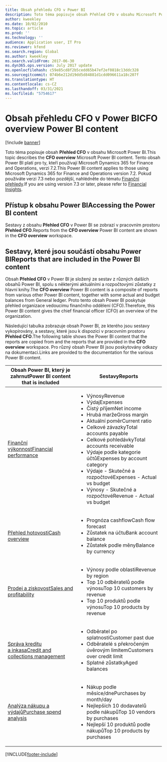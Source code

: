 ```yaml
---
title: Obsah přehledu CFO v Power BI
description: Toto téma popisuje obsah Přehled CFO v obsahu Microsoft Power BI.
author: kweekley
ms.date: 10/02/2010
ms.topic: article
ms.prod: ''
ms.technology: ''
audience: Application user, IT Pro
ms.reviewer: kfend
ms.search.region: Global
ms.author: kweekley
ms.search.validFrom: 2017-06-30
ms.dyn365.ops.version: July 2017 update
ms.openlocfilehash: c59e85cd8f2b5cedd65b47ef2ef0818c13ddc328
ms.sourcegitcommit: 074b6e212d19dd5d84881d1cdd096611a18c207f
ms.translationtype: HT
ms.contentlocale: cs-CZ
ms.lasthandoff: 03/31/2021
ms.locfileid: "5754617"
---
```

# <a name="cfo-overview-power-bi-content"></a><span data-ttu-id="7f7a8-103">Obsah přehledu CFO v Power BI</span><span class="sxs-lookup"><span data-stu-id="7f7a8-103">CFO overview Power BI content</span></span>

[!include [banner](../includes/banner.md)] 

<span data-ttu-id="7f7a8-104">Toto téma popisuje obsah **Přehled CFO** v obsahu Microsoft Power BI.</span><span class="sxs-lookup"><span data-stu-id="7f7a8-104">This topic describes the **CFO overview** Microsoft Power BI content.</span></span> <span data-ttu-id="7f7a8-105">Tento obsah Power BI platí pro ty, kteří používají Microsoft Dynamics 365 for Finance and Operations, verzi 7.2.</span><span class="sxs-lookup"><span data-stu-id="7f7a8-105">This Power BI content applies to those using Microsoft Dynamics 365 for Finance and Operations version 7.2.</span></span> <span data-ttu-id="7f7a8-106">Pokud používáte verzi 7.3 nebo pozdější, nahlédněte do tématu [Finanční přehledy](financial-insights.md).</span><span class="sxs-lookup"><span data-stu-id="7f7a8-106">If you are using version 7.3 or later, please refer to [Financial Insights](financial-insights.md).</span></span>

## <a name="accessing-the-power-bi-content"></a><span data-ttu-id="7f7a8-107">Přístup k obsahu Power BI</span><span class="sxs-lookup"><span data-stu-id="7f7a8-107">Accessing the Power BI content</span></span>

<span data-ttu-id="7f7a8-108">Sestavy z obsahu **Přehled CFO** v Power BI se zobrazí v pracovním prostoru **Přehled CFO**.</span><span class="sxs-lookup"><span data-stu-id="7f7a8-108">Reports from the **CFO overview** Power BI content are shown in the **CFO overview** workspace.</span></span>

## <a name="reports-that-are-included-in-the-power-bi-content"></a><span data-ttu-id="7f7a8-109">Sestavy, které jsou součástí obsahu Power BI</span><span class="sxs-lookup"><span data-stu-id="7f7a8-109">Reports that are included in the Power BI content</span></span>
<span data-ttu-id="7f7a8-110">Obsah **Přehled CFO** v Power BI je složený ze sestav z různých dalších obsahů Power BI, spolu s některými aktuálními a rozpočtovými zůstatky z hlavní knihy.</span><span class="sxs-lookup"><span data-stu-id="7f7a8-110">The **CFO overview** Power BI content is a composite of reports from various other Power BI content, together with some actual and budget balances from General ledger.</span></span> <span data-ttu-id="7f7a8-111">Proto tento obsah Power BI poskytuje přehled organizace vedoucímu finančního oddělení (CFO).</span><span class="sxs-lookup"><span data-stu-id="7f7a8-111">Therefore, this Power BI content gives the chief financial officer (CFO) an overview of the organization.</span></span>

<span data-ttu-id="7f7a8-112">Následující tabulka zobrazuje obsah Power BI, ze kterého jsou sestavy vykopírovány, a sestavy, které jsou k dispozici v pracovním prostoru **Přehled CFO**.</span><span class="sxs-lookup"><span data-stu-id="7f7a8-112">The following table shows the Power BI content that the reports are copied from and the reports that are provided in the **CFO overview** workspace.</span></span> <span data-ttu-id="7f7a8-113">Pro různý obsah Power BI jsou poskytovány odkazy na dokumentaci.</span><span class="sxs-lookup"><span data-stu-id="7f7a8-113">Links are provided to the documentation for the various Power BI content.</span></span>

| <span data-ttu-id="7f7a8-114">Obsah Power BI, který je zahrnut</span><span class="sxs-lookup"><span data-stu-id="7f7a8-114">Power BI content that is included</span></span> | <span data-ttu-id="7f7a8-115">Sestavy</span><span class="sxs-lookup"><span data-stu-id="7f7a8-115">Reports</span></span> |
|-----------------------------------|---------|
| [<span data-ttu-id="7f7a8-116">Finanční výkonnost</span><span class="sxs-lookup"><span data-stu-id="7f7a8-116">Financial performance</span></span>](financial-performance-power-bi-content-pack.md) | <ul><li><span data-ttu-id="7f7a8-117">Výnosy</span><span class="sxs-lookup"><span data-stu-id="7f7a8-117">Revenue</span></span></li><li><span data-ttu-id="7f7a8-118">Výdaj</span><span class="sxs-lookup"><span data-stu-id="7f7a8-118">Expenses</span></span></li><li><span data-ttu-id="7f7a8-119">Čistý příjem</span><span class="sxs-lookup"><span data-stu-id="7f7a8-119">Net income</span></span></li><li><span data-ttu-id="7f7a8-120">Hrubá marže</span><span class="sxs-lookup"><span data-stu-id="7f7a8-120">Gross margin</span></span></li><li><span data-ttu-id="7f7a8-121">Aktuální poměr</span><span class="sxs-lookup"><span data-stu-id="7f7a8-121">Current ratio</span></span></li><li><span data-ttu-id="7f7a8-122">Celkové závazky</span><span class="sxs-lookup"><span data-stu-id="7f7a8-122">Total accounts payable</span></span></li><li><span data-ttu-id="7f7a8-123">Celkové pohledávky</span><span class="sxs-lookup"><span data-stu-id="7f7a8-123">Total accounts receivable</span></span></li><li><span data-ttu-id="7f7a8-124">Výdaje podle kategorie účtů</span><span class="sxs-lookup"><span data-stu-id="7f7a8-124">Expenses by account category</span></span></li><li><span data-ttu-id="7f7a8-125">Výdaje - Skutečné a rozpočtové</span><span class="sxs-lookup"><span data-stu-id="7f7a8-125">Expenses - Actual vs budget</span></span></li><li><span data-ttu-id="7f7a8-126">Výnosy - Skutečné a rozpočtové</span><span class="sxs-lookup"><span data-stu-id="7f7a8-126">Revenue - Actual vs budget</span></span></li></ul> |
| [<span data-ttu-id="7f7a8-127">Přehled hotovosti</span><span class="sxs-lookup"><span data-stu-id="7f7a8-127">Cash overview</span></span>](../../../finance/cash-bank-management/Cash-Overview-Power-BI-content.md) | <ul><li><span data-ttu-id="7f7a8-128">Prognóza cashflow</span><span class="sxs-lookup"><span data-stu-id="7f7a8-128">Cash flow forecast</span></span></li><li><span data-ttu-id="7f7a8-129">Zůstatek na účtu</span><span class="sxs-lookup"><span data-stu-id="7f7a8-129">Bank account balance</span></span></li><li><span data-ttu-id="7f7a8-130">Zůstatek podle měny</span><span class="sxs-lookup"><span data-stu-id="7f7a8-130">Balance by currency</span></span></li></ul> |
| [<span data-ttu-id="7f7a8-131">Prodej a ziskovost</span><span class="sxs-lookup"><span data-stu-id="7f7a8-131">Sales and profitability</span></span>](sales-profitability-performance-content-pack.md) | <ul><li><span data-ttu-id="7f7a8-132">Výnosy podle oblasti</span><span class="sxs-lookup"><span data-stu-id="7f7a8-132">Revenue by region</span></span></li><li><span data-ttu-id="7f7a8-133">Top 10 odběratelů podle výnosu</span><span class="sxs-lookup"><span data-stu-id="7f7a8-133">Top 10 customers by revenue</span></span></li><li><span data-ttu-id="7f7a8-134">Top 10 produktů podle výnosu</span><span class="sxs-lookup"><span data-stu-id="7f7a8-134">Top 10 products by revenue</span></span></li></ul> |
| [<span data-ttu-id="7f7a8-135">Správa kreditu a inkasa</span><span class="sxs-lookup"><span data-stu-id="7f7a8-135">Credit and collections management</span></span>](../../../finance/accounts-receivable/credit-collections-power-bi.md) | <ul><li><span data-ttu-id="7f7a8-136">Odběratel po splatnosti</span><span class="sxs-lookup"><span data-stu-id="7f7a8-136">Customer past due</span></span></li><li><span data-ttu-id="7f7a8-137">Odběratelé s překročeným úvěrovým limitem</span><span class="sxs-lookup"><span data-stu-id="7f7a8-137">Customers over credit limit</span></span></li><li><span data-ttu-id="7f7a8-138">Splatné zůstatky</span><span class="sxs-lookup"><span data-stu-id="7f7a8-138">Aged balances</span></span></li></ul> |
| [<span data-ttu-id="7f7a8-139">Analýza nákupu a výdajů</span><span class="sxs-lookup"><span data-stu-id="7f7a8-139">Purchase spend analysis</span></span>](../../../finance/accounts-receivable/credit-collections-power-bi.md) | <ul><li><span data-ttu-id="7f7a8-140">Nákup podle měsíce/dne</span><span class="sxs-lookup"><span data-stu-id="7f7a8-140">Purchases by month/day</span></span></li><li><span data-ttu-id="7f7a8-141">Nejlepších 10 dodavatelů podle nákupů</span><span class="sxs-lookup"><span data-stu-id="7f7a8-141">Top 10 vendors by purchases</span></span></li><li><span data-ttu-id="7f7a8-142">Nejlepší 10 produktů podle nákupů</span><span class="sxs-lookup"><span data-stu-id="7f7a8-142">Top 10 products by purchases</span></span></li></ul> |


[!INCLUDE[footer-include](../../../includes/footer-banner.md)]